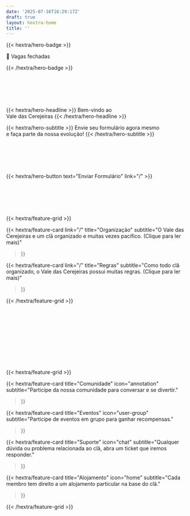 ```yaml
---
date: '2025-07-16T16:29:17Z'
draft: true
layout: hextra-home
title: ''
---
```



{{< hextra/hero-badge >}}

🔸 Vagas fechadas

{{< /hextra/hero-badge >}}


<br><br>
---


{{< hextra/hero-headline >}}
  Bem-vindo ao  
  Vale das Cerejeiras
{{< /hextra/hero-headline >}}

{{< hextra/hero-subtitle >}}
  Envie seu formulário agora mesmo  
  e faça parte da nossa evolução!
{{< /hextra/hero-subtitle >}}

<br><br>
---

{{< hextra/hero-button text="Enviar Formulário" link="/" >}}

<br><br>
---

{{< hextra/feature-grid >}}

  {{< hextra/feature-card
    link="/"
    title="Organização"
    subtitle="O Vale das Cerejeiras e um clã organizado e muitas vezes pacífico. (Clique para ler mais)"
  >}}

  
  {{< hextra/feature-card
    link="/"
    title="Regras"
    subtitle="Como todo clã organizado, o Vale das Cerejeiras possui muitas regras. (Clique para ler mais)"
  >}}

{{< /hextra/feature-grid >}}

<br><br>
---

<br><br>
---

{{< hextra/feature-grid >}}

  {{< hextra/feature-card 
    title="Comunidade"
    icon="annotation"
    subtitle="Participe da nossa comunidade para conversar e se divertir."
  >}}

  {{< hextra/feature-card
    title="Eventos"
    icon="user-group"
    subtitle="Participe de eventos em grupo para ganhar recompensas."
  >}}

  {{< hextra/feature-card 
    title="Suporte"
    icon="chat"
    subtitle="Qualquer dúvida ou problema relacionada ao clã, abra um ticket que iremos responder."
  >}}

  {{< hextra/feature-card 
    title="Alojamento"
    icon="home"
    subtitle="Cada membro tem direito a um alojamento particular na base do clã."
  >}}

{{< /hextra/feature-grid >}}

